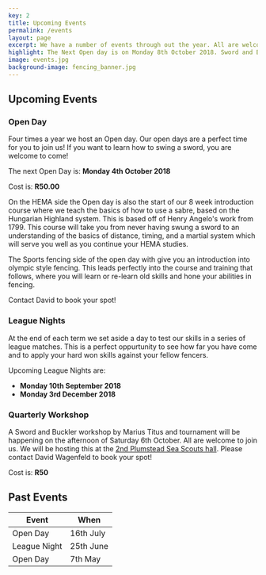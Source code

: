 ```yaml
---
key: 2
title: Upcoming Events
permalink: /events
layout: page
excerpt: We have a number of events through out the year. All are welcome to join us on our Open Days to get a taste and sense of what we do. Please contact us to book your place in the Open day session!
highlight: The Next Open day is on Monday 8th October 2018. Sword and Buckler Workshop on Saturday 6th October.
image: events.jpg
background-image: fencing_banner.jpg
---
```


## Upcoming Events

### Open Day

Four times a year we host an Open day. Our open days are a perfect time for you to join us! If you want to learn how to swing a sword, you are welcome to come!

The next Open Day is: **Monday 4th October 2018**

Cost is: **R50.00**

On the HEMA side the Open day is also the start of our 8 week introduction course where we teach the basics of how to use a sabre, based on the Hungarian Highland system. This is based off of Henry Angelo's work from 1799. This course will take you from never having swung a sword to an understanding of the basics of distance, timing, and a martial system which will serve you well as you continue your HEMA studies.

The Sports fencing side of the open day with give you an introduction into olympic style fencing. This leads perfectly into the course and training that follows, where you will learn or re-learn old skills and hone your abilities in fencing.

Contact David to book your spot!

### League Nights

At the end of each term we set aside a day to test our skills in a series of league matches. This is a perfect oppurtunity to see how far you have come and to apply your hard won skills against your fellow fencers.

Upcoming League Nights are:

* **Monday 10th September 2018**
* **Monday 3rd December 2018**

### Quarterly Workshop

A Sword and Buckler workshop by Marius Titus and tournament will be happening on the afternoon of Saturday 6th October. All are welcome to join us. We will be hosting this at the [2nd Plumstead Sea Scouts hall](https://goo.gl/maps/RvEz7Fo3J2F2). Please contact David Wagenfeld to book your spot!

Cost is: **R50**

## Past Events

|Event|When|
|----|----|
|Open Day|16th July|
|League Night|25th June|
|Open Day|7th May|
